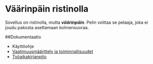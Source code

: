 # Väärinpäin ristinolla

Sovellus on ristinolla, mutta ***väärinpäin***. Pelin voittaa se pelaaja,
joka ei joudu pakosta asettamaan kolmensuoraa.

##Dokumentaatio
- Käyttöohje
- [Vaatimuusmäärittely ja toiminnallisuudet](IMG_20220329_143323__01.jpg)
- [Työaikakirjanpito](IMG_20220329_143323__01.jpg)

